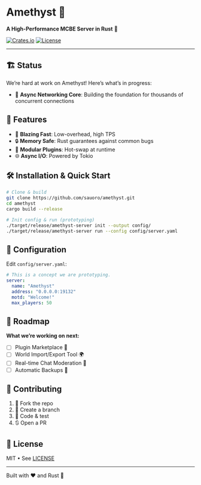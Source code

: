 # Amethyst 🚀
**A High-Performance MCBE Server in Rust** 🦀

[![Crates.io](https://img.shields.io/crates/v/amethyst-server)](https://crates.io/crates/amethyst-server) [![License](https://img.shields.io/crates/l/amethyst-server)](LICENSE)

---

## 🏗️ Status
We’re hard at work on Amethyst! Here’s what’s in progress:
- 🔧 **Async Networking Core**: Building the foundation for thousands of concurrent connections

## 🎉 Features
- 🚀 **Blazing Fast**: Low-overhead, high TPS
- 🔒 **Memory Safe**: Rust guarantees against common bugs
- 🧩 **Modular Plugins**: Hot-swap at runtime
- 🌐 **Async I/O**: Powered by Tokio

## 🛠️ Installation & Quick Start
```bash
# Clone & build
git clone https://github.com/sauoro/amethyst.git
cd amethyst
cargo build --release

# Init config & run (prototyping)
./target/release/amethyst-server init --output config/
./target/release/amethyst-server run --config config/server.yaml
```


## 📄 Configuration
Edit `config/server.yaml`:
```yaml
# This is a concept we are prototyping.
server:
  name: "Amethyst"
  address: "0.0.0.0:19132"
  motd: "Welcome!"
  max_players: 50
```

## 📝 Roadmap
**What we’re working on next:**
- [ ] Plugin Marketplace 🛒
- [ ] World Import/Export Tool 🌍
- [ ] Real-time Chat Moderation 💬
- [ ] Automatic Backups 🔄

## 💖 Contributing
1. 🍴 Fork the repo
2. 🌿 Create a branch
3. 🚧 Code & test
4. 🔃 Open a PR

## 📜 License
MIT • See [LICENSE](LICENSE)

---
Built with ❤️ and Rust 🦀

